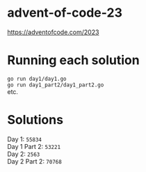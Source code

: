 # advent-of-code-23
https://adventofcode.com/2023

# Running each solution
`go run day1/day1.go`\
`go run day1_part2/day1_part2.go`\
etc.

# Solutions
Day 1: `55834`\
Day 1 Part 2: `53221`\
Day 2: `2563`\
Day 2 Part 2: `70768`

